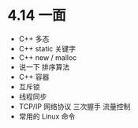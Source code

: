 # 4.14 一面

- C++ 多态
- C++ static 关键字
- C++ new / malloc
- 说一下 排序算法
- C++ 容器 
- 互斥锁
- 线程同步
- TCP/IP 网络协议 三次握手 流量控制
- 常用的 Linux 命令
